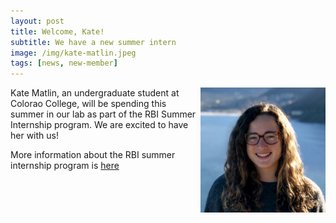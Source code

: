 ```yaml
---
layout: post
title: Welcome, Kate!
subtitle: We have a new summer intern
image: /img/kate-matlin.jpeg
tags: [news, new-member]
---
```

<img align="right" src="/img/kate-matlin.jpeg" style="width:200px !important;height:200px !important;" />
Kate Matlin, an undergraduate student at Colorao College, will be spending this summer in our lab as part of the RBI Summer Internship program. We are excited to have her with us!

More information about the RBI summer internship program is [here](http://www.ucdenver.edu/academics/colleges/medicalschool/programs/rna/training/RBI-Summer-Internship-Program/Pages/default.aspx)
<br>
<br>

